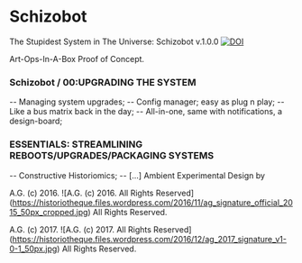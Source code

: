 # Schizobot

The Stupidest System in The Universe: Schizobot v.1.0.0
[![DOI](https://zenodo.org/badge/68600054.svg)](https://zenodo.org/badge/latestdoi/68600054)

Art-Ops-In-A-Box Proof of Concept.

### Schizobot / 00:UPGRADING THE SYSTEM
 -- Managing system upgrades;
 -- Config manager; easy as plug n play;
 -- Like a bus matrix back in the day;
 -- All-in-one, same with notifications, a design-board;
 
### ESSENTIALS: STREAMLINING REBOOTS/UPGRADES/PACKAGING SYSTEMS
 -- Constructive Historiomics;
 -- [...]
Ambient Experimental Design by


A.G. (c) 2016. ![A.G. (c) 2016. All Rights Reserved]
(https://historiotheque.files.wordpress.com/2016/11/ag_signature_official_2015_50px_cropped.jpg) All Rights Reserved.

A.G. (c) 2017. ![A.G. (c) 2017. All Rights Reserved]
(https://historiotheque.files.wordpress.com/2016/12/ag_2017_signature_v1-0-1_50px.jpg) All Rights Reserved.

